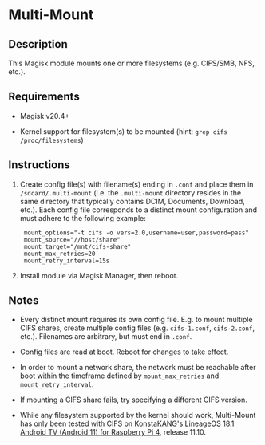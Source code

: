 # Multi-Mount

## Description

This Magisk module mounts one or more filesystems (e.g. CIFS/SMB, NFS, etc.).



## Requirements

- Magisk v20.4+

- Kernel support for filesystem(s) to be mounted (hint: `grep cifs /proc/filesystems`)



## Instructions

1. Create config file(s) with filename(s) ending in `.conf` and place them in `/sdcard/.multi-mount` (i.e. the
   `.multi-mount` directory resides in the same directory that typically contains DCIM, Documents, Download, etc.). Each
   config file corresponds to a distinct mount configuration and must adhere to the following example:

        mount_options="-t cifs -o vers=2.0,username=user,password=pass"
        mount_source="//host/share"
        mount_target="/mnt/cifs-share"
        mount_max_retries=20
        mount_retry_interval=15s

2. Install module via Magisk Manager, then reboot.



## Notes

- Every distinct mount requires its own config file. E.g. to mount multiple CIFS shares, create multiple config files
  (e.g. `cifs-1.conf`, `cifs-2.conf`, etc.). Filenames are arbitrary, but must end in `.conf`.

- Config files are read at boot. Reboot for changes to take effect.

- In order to mount a network share, the network must be reachable after boot within the timeframe defined by
  `mount_max_retries` and `mount_retry_interval`.

- If mounting a CIFS share fails, try specifying a different CIFS version.

- While any filesystem supported by the kernel should work, Multi-Mount has only been tested with CIFS on [KonstaKANG's
  LineageOS 18.1 Android TV (Android 11) for Raspberry Pi 4](https://konstakang.com/devices/rpi4/LineageOS18-ATV/),
  release 11.10.
